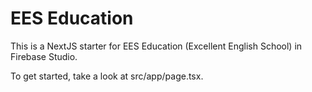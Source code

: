 # EES Education

This is a NextJS starter for EES Education (Excellent English School) in Firebase Studio.

To get started, take a look at src/app/page.tsx.
